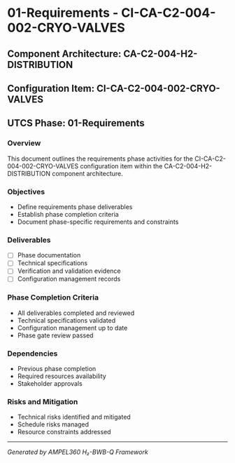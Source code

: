 # 01-Requirements - CI-CA-C2-004-002-CRYO-VALVES

## Component Architecture: CA-C2-004-H2-DISTRIBUTION
## Configuration Item: CI-CA-C2-004-002-CRYO-VALVES
## UTCS Phase: 01-Requirements

### Overview
This document outlines the requirements phase activities for the CI-CA-C2-004-002-CRYO-VALVES configuration item within the CA-C2-004-H2-DISTRIBUTION component architecture.

### Objectives
- Define requirements phase deliverables
- Establish phase completion criteria
- Document phase-specific requirements and constraints

### Deliverables
- [ ] Phase documentation
- [ ] Technical specifications
- [ ] Verification and validation evidence
- [ ] Configuration management records

### Phase Completion Criteria
- All deliverables completed and reviewed
- Technical specifications validated
- Configuration management up to date
- Phase gate review passed

### Dependencies
- Previous phase completion
- Required resources availability
- Stakeholder approvals

### Risks and Mitigation
- Technical risks identified and mitigated
- Schedule risks managed
- Resource constraints addressed

---
*Generated by AMPEL360 H₂-BWB-Q Framework*
